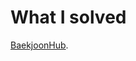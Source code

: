 # What I solved
[BaekjoonHub]([https://github.com/BaekjoonHub/BaekjoonHub](https://solved.ac/profile/k5444862)).
